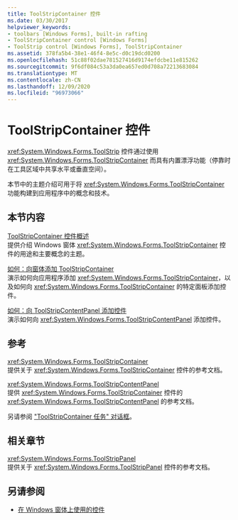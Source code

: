 ```yaml
---
title: ToolStripContainer 控件
ms.date: 03/30/2017
helpviewer_keywords:
- toolbars [Windows Forms], built-in rafting
- ToolStripContainer control [Windows Forms]
- ToolStrip control [Windows Forms], ToolStripContainer
ms.assetid: 378fa5b4-38e1-46f4-8e5c-d0c19dcd0200
ms.openlocfilehash: 51c88f02dae781527416d9174efdcbe11e815262
ms.sourcegitcommit: 9f6df084c53a3da0ea657ed0d708a72213683084
ms.translationtype: MT
ms.contentlocale: zh-CN
ms.lasthandoff: 12/09/2020
ms.locfileid: "96973066"
---
```

# <a name="toolstripcontainer-control"></a>ToolStripContainer 控件

<xref:System.Windows.Forms.ToolStrip> 控件通过使用 <xref:System.Windows.Forms.ToolStripContainer> 而具有内置漂浮功能（停靠时在工具区域中共享水平或垂直空间）。  
  
 本节中的主题介绍可用于将 <xref:System.Windows.Forms.ToolStripContainer> 功能构建到应用程序中的概念和技术。  
  
## <a name="in-this-section"></a>本节内容  

 [ToolStripContainer 控件概述](toolstripcontainer-control-overview.md)  
 提供介绍 Windows 窗体 <xref:System.Windows.Forms.ToolStripContainer> 控件的用途和主要概念的主题。  
  
 [如何：向窗体添加 ToolStripContainer](how-to-add-a-toolstripcontainer-to-a-form.md)  
 演示如何向应用程序添加 <xref:System.Windows.Forms.ToolStripContainer>，以及如何向 <xref:System.Windows.Forms.ToolStripContainer> 的特定面板添加控件。  
  
 [如何：向 ToolStripContentPanel 添加控件](how-to-add-a-control-to-a-toolstripcontentpanel.md)  
 演示如何向 <xref:System.Windows.Forms.ToolStripContentPanel> 添加控件。  
  
## <a name="reference"></a>参考  

 <xref:System.Windows.Forms.ToolStripContainer>  
 提供关于 <xref:System.Windows.Forms.ToolStripContainer> 控件的参考文档。  
  
 <xref:System.Windows.Forms.ToolStripContentPanel>  
 提供 <xref:System.Windows.Forms.ToolStripContainer> 控件的 <xref:System.Windows.Forms.ToolStripContentPanel> 的参考文档。  
  
 另请参阅 ["ToolStripContainer 任务" 对话框](/previous-versions/visualstudio/visual-studio-2010/ms233647(v=vs.100))。  
  
## <a name="related-sections"></a>相关章节  

 <xref:System.Windows.Forms.ToolStripPanel>  
 提供关于 <xref:System.Windows.Forms.ToolStripPanel> 控件的参考文档。  
  
## <a name="see-also"></a>另请参阅

- [在 Windows 窗体上使用的控件](controls-to-use-on-windows-forms.md)

